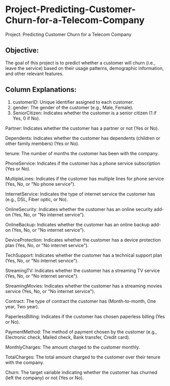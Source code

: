 # Project-Predicting-Customer-Churn-for-a-Telecom-Company
Project: Predicting Customer Churn for a Telecom Company

## Objective:
The goal of this project is to predict whether a customer will churn (i.e., leave the service) based on their usage patterns, demographic information, and other relevant features.

## Column Explanations:

1. customerID: Unique identifier assigned to each customer.
2. gender: The gender of the customer (e.g., Male, Female).
3. SeniorCitizen: Indicates whether the customer is a senior citizen (1 if Yes, 0 if No).

Partner: Indicates whether the customer has a partner or not (Yes or No).

Dependents: Indicates whether the customer has dependents (children or other family members) (Yes or No).

tenure: The number of months the customer has been with the company.

PhoneService: Indicates if the customer has a phone service subscription (Yes or No).

MultipleLines: Indicates if the customer has multiple lines for phone service (Yes, No, or "No phone service").

InternetService: Indicates the type of internet service the customer has (e.g., DSL, Fiber optic, or No).

OnlineSecurity: Indicates whether the customer has an online security add-on (Yes, No, or "No internet service").

OnlineBackup: Indicates whether the customer has an online backup add-on (Yes, No, or "No internet service").

DeviceProtection: Indicates whether the customer has a device protection plan (Yes, No, or "No internet service").

TechSupport: Indicates whether the customer has a technical support plan (Yes, No, or "No internet service").

StreamingTV: Indicates whether the customer has a streaming TV service (Yes, No, or "No internet service").

StreamingMovies: Indicates whether the customer has a streaming movies service (Yes, No, or "No internet service").

Contract: The type of contract the customer has (Month-to-month, One year, Two year).

PaperlessBilling: Indicates if the customer has chosen paperless billing (Yes or No).

PaymentMethod: The method of payment chosen by the customer (e.g., Electronic check, Mailed check, Bank transfer, Credit card).

MonthlyCharges: The amount charged to the customer monthly.

TotalCharges: The total amount charged to the customer over their tenure with the company.

Churn: The target variable indicating whether the customer has churned (left the company) or not (Yes or No).
